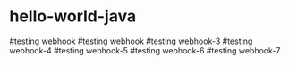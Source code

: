 # hello-world-java
#testing webhook
#testing webhook
#testing webhook-3
#testing webhook-4
#testing webhook-5
#testing webhook-6
#testing webhook-7
